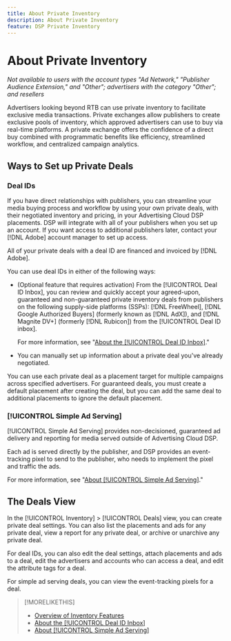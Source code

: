 ```yaml
---
title: About Private Inventory
description: About Private Inventory
feature: DSP Private Inventory
---
```

# About Private Inventory

*Not available to users with the account types "Ad Network," "Publisher Audience Extension," and "Other"; advertisers with the category "Other"; and resellers*

Advertisers looking beyond RTB can use private inventory to facilitate exclusive media transactions. Private exchanges allow publishers to create exclusive pools of inventory, which approved advertisers can use to buy via real-time platforms. A private exchange offers the confidence of a direct buy combined with programmatic benefits like efficiency, streamlined workflow, and centralized campaign analytics.

## Ways to Set up Private Deals

### Deal IDs

If you have direct relationships with publishers, you can streamline your media buying process and workflow by using your own private deals, with their negotiated inventory and pricing, in your Advertising Cloud DSP placements. DSP will integrate with all of your publishers when you set up an account. If you want access to additional publishers later, contact your [!DNL Adobe] account manager to set up access. <!-- + sentence from Ramey? (no longer here) about how we certify the publishers -->

All of your private deals with a deal ID are financed and invoiced by [!DNL Adobe].

You can use deal IDs in either of the following ways:

* (Optional feature that requires activation) From the [!UICONTROL Deal ID Inbox], you can review and quickly accept your agreed-upon, guaranteed and non-guaranteed private inventory deals from publishers on the following supply-side platforms (SSPs): [!DNL FreeWheel], [!DNL Google Authorized Buyers] (formerly known as [!DNL AdX]), and [!DNL Magnite DV+] (formerly [!DNL Rubicon]) from the [!UICONTROL Deal ID inbox].

    For more information, see "[About the [!UICONTROL Deal ID Inbox]](deal-id-inbox-about.md)."

* You can manually set up information about a private deal you've already negotiated. 

You can use each private deal as a placement target for multiple campaigns across specified advertisers. For guaranteed deals, you must create a default placement after creating the deal, but you can add the same deal to additional placements to ignore the default placement.

### [!UICONTROL Simple Ad Serving]

[!UICONTROL Simple Ad Serving] provides non-decisioned, guaranteed ad delivery and reporting for media served outside of Advertising Cloud DSP.

Each ad is served directly by the publisher, and DSP provides an event-tracking pixel to send to the publisher, who needs to implement the pixel and traffic the ads.

For more information, see "[About [!UICONTROL Simple Ad Serving]](simple-deal-about.md)."

## The Deals View

In the [!UICONTROL Inventory] > [!UICONTROL Deals] view, you can create private deal settings. You can also list the placements and ads for any private deal, view a report for any private deal, or archive or unarchive any private deal.

For deal IDs, you can also edit the deal settings, attach placements and ads to a deal, edit the advertisers and accounts who can access a deal, and edit the attribute tags for a deal.

For simple ad serving deals, you can view the event-tracking pixels for a deal.

>[!MORELIKETHIS]
>
>* [Overview of Inventory Features](/help/dsp/inventory/inventory-overview.md)
>* [About the [!UICONTROL Deal ID Inbox]](/help/dsp/inventory/deal-id-inbox-about.md)
>* [About [!UICONTROL Simple Ad Serving]](simple-deal-about.md)
